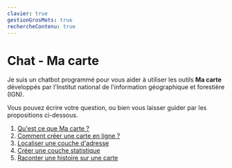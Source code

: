 ```yaml
---
clavier: true
gestionGrosMots: true
rechercheContenu: true
---
```

# Chat - Ma carte

Je suis un chatbot programmé pour vous aider à utiliser les outils **Ma carte** développés par l'Institut national de l'information géographique et forestière (IGN).

Vous pouvez écrire votre question, ou bien vous laisser guider par les propositions ci-dessous.

1. [Qu'est ce que Ma carte ?](./macarte/macarte.md)
2. [Comment créer une carte en ligne ?](./mceditor/créer_une_carte.md)
3. [Localiser une couche d'adresse](./mcadresse/1_géocodage_localiser_des_adresses.md)
4. [Créer une couche statistique](./mcstat/créer_une_statistique.md)
5. [Raconter une histoire sur une carte](./mcstory/raconter_une_histoire.md)
